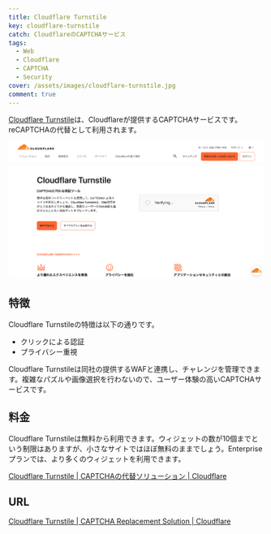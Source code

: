 ```yaml
---
title: Cloudflare Turnstile
key: cloudflare-turnstile
catch: CloudflareのCAPTCHAサービス
tags:
  - Web
  - Cloudflare
  - CAPTCHA
  - Security
cover: /assets/images/cloudflare-turnstile.jpg
comment: true
---
```


[Cloudflare Turnstile](https://www.cloudflare.com/application-services/products/turnstile/)は、Cloudflareが提供するCAPTCHAサービスです。reCAPTCHAの代替として利用されます。

[![Cloudflare TurnstileのWebサイト](/assets/images/cloudflare-turnstile.jpg)](https://www.cloudflare.com/application-services/products/turnstile/)

<!--more-->

## 特徴

Cloudflare Turnstileの特徴は以下の通りです。

- クリックによる認証
- プライバシー重視

Cloudflare Turnstileは同社の提供するWAFと連携し、チャレンジを管理できます。複雑なパズルや画像選択を行わないので、ユーザー体験の高いCAPTCHAサービスです。

## 料金

Cloudflare Turnstileは無料から利用できます。ウィジェットの数が10個までという制限はありますが、小さなサイトではほぼ無料のままでしょう。Enterpriseプランでは、より多くのウィジェットを利用できます。

[Cloudflare Turnstile \| CAPTCHAの代替ソリューション \| Cloudflare](https://www.cloudflare.com/ja-jp/application-services/products/turnstile/#Page-Pricing-AS)

## URL

[Cloudflare Turnstile \| CAPTCHA Replacement Solution \| Cloudflare](https://www.cloudflare.com/application-services/products/turnstile/)
